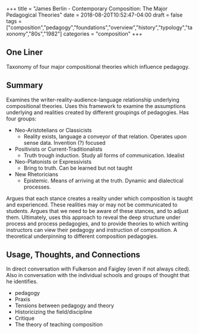+++
title = "James Berlin - Contemporary Composition: The Major Pedagogical Theories"
date = 2018-08-20T10:52:47-04:00
draft = false
tags = ["composition","pedagogy","foundations","overview","history","typology","taxonomy","80s","1982"]
categories = "composition"
+++
## One Liner
Taxonomy of four major compositional theories which influence pedagogy.

## Summary
Examines the writer-reality-audience-language relationship underlying compositional theories. Uses this framework to examine the assumptions underlying and realities created by different groupings of pedagogies. Has four groups:

- Neo-Aristotelians or Classicists
  - Reality exists, language a conveyor of that relation. Operates upon sense data. Invention (?) focused
- Positivists or Current-Traditionalists
  - Truth trough induction. Study all forms of communication. Idealist
- Neo-Platonists or Expressivists
  - Bring to truth. Can be learned but not taught
- New Rhetoricians
  - Epistemic. Means of arriving at the truth. Dynamic and dialectical processes.

Argues that each stance creates a reality under which composition is taught and experienced. These realities may or may not be communicated to students. Argues that we need to be aware of these stances, and to adjust them. Ultimately, uses this approach to reveal the deep structure under process and process pedagogies, and to provide theories to which writing instructors can view their pedagogy and instruction of composition. A theoretical underpinning to different composition pedagogies.

## Usage, Thoughts, and Connections
In direct conversation with Fulkerson and Faigley (even if not always cited). Also in conversation with the individual schools and groups of thought that he identifies.

- pedagogy
- Praxis
- Tensions between pedagogy and theory
- Historicizing the field/discipline
- Critique
- The theory of teaching composition
